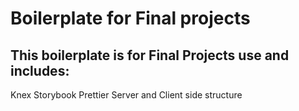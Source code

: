 # Boilerplate for Final projects

## This boilerplate is for Final Projects use and includes:

Knex
Storybook
Prettier
Server and Client side structure

